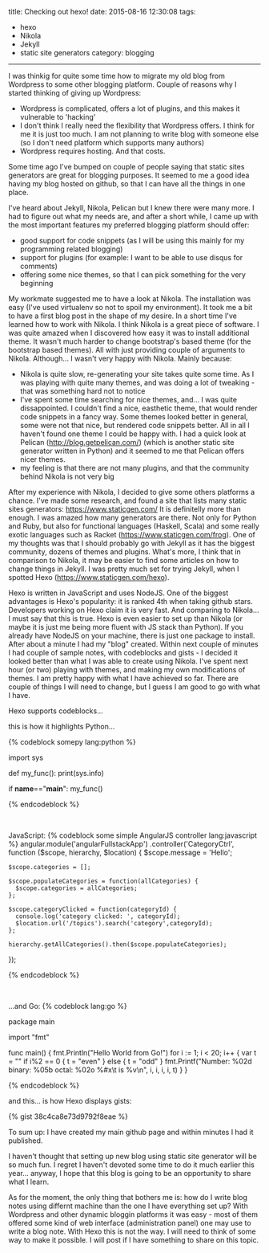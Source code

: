title: Checking out hexo! 
date: 2015-08-16 12:30:08
tags: 
  - hexo
  - Nikola
  - Jekyll
  - static site generators 
category: blogging
---

I was thinkig for quite some time how to migrate my old blog from Wordpress to some other blogging platform. Couple of reasons why I started thinking of giving up Wordpress:
* Wordpress is complicated, offers a lot of plugins, and this makes it vulnerable to 'hacking' 
* I don't think I really need the flexibility that Wordpress offers. I think for me it is just too much. I am not planning to write blog with someone else (so I don't need platform which supports many authors)
* Wordpress requires hosting. And that costs.

Some time ago I've bumped on couple of people saying that static sites generators are great for blogging purposes. It seemed to me a good idea having my blog hosted on github, so that I can have all the things in one place. 

I've heard about Jekyll, Nikola, Pelican but I knew there were many more. I had to figure out what my needs are, and after a short while, I came up with the most important features my preferred blogging platform should offer:
- good support for code snippets (as I will be using this mainly for my programming related blogging)
- support for plugins (for example: I want to be able to use disqus for comments)
- offering some nice themes, so that I can pick something for the very beginning

My workmate suggested me to have a look at Nikola. The installation was easy (I've used virtualenv so not to spoil my environment). It took me a bit to have a first blog post in the shape of my desire. In a short time I've learned how to work with Nikola. I think Nikola is a great piece of software. I was quite amazed when I discovered how easy it was to install additional theme. It wasn't much harder to change bootstrap's based theme (for the bootstrap based themes). All with just providing couple of arguments to Nikola. Although... I wasn't very happy with Nikola. Mainly because:
- Nikola is quite slow, re-generating your site takes quite some time. As I was playing with quite many themes, and was doing a lot of tweaking - that was something hard not to notice
- I've spent some time searching for nice themes, and... I was quite dissappointed. I couldn't find a nice, easthetic theme, that would render code snippets in a fancy way. Some themes looked better in general, some were not that nice, but rendered code snippets better. All in all I haven't found one theme I could be happy with. I had a quick look at Pelican (http://blog.getpelican.com/) (which is another static site generator written in Python) and it seemed to me that Pelican offers nicer themes.
- my feeling is that there are not many plugins, and that the community behind Nikola is not very big

After my experience with Nikola, I decided to give some others platforms a chance. I've made some research, and found a site that lists many static sites generators: https://www.staticgen.com/ It is definitelly more than enough. I was amazed how many generators are there. Not only for Python and Ruby, but also for functional languages (Haskell, Scala) and some really exotic languages such as Racket (https://www.staticgen.com/frog).
One of my thoughts was that I should probably go with Jekyll as it has the biggest community, dozens of themes and plugins. What's more, I think that in comparison to Nikola, it may be easier to find some articles on how to change things in Jekyll. I was pretty much set for trying Jekyll, when I spotted Hexo (https://www.staticgen.com/hexo).

Hexo is written in JavaScript and uses NodeJS. One of the biggest advantages is Hexo's popularity: it is ranked 4th when taking github stars. Developers working on Hexo claim it is very fast. And comparing to Nikola... I must say that this is true. Hexo is even easier to set up than Nikola (or maybe it is just me being more fluent with JS stack than Python). If you already have NodeJS on your machine, there is just one package to install. After about a minute I had my "blog" created. Within next couple of minutes I had couple of sample notes, with codeblocks and gists - I decided it looked better than what I was able to create using Nikola. I've spent next hour (or two) playing with themes, and making my own modifications of themes. I am pretty happy with what I have achieved so far. There are couple of things I will need to change, but I guess I am good to go with what I have.

Hexo supports codeblocks...

this is how it highlights Python...

{% codeblock somepy lang:python %}

import sys 

def my_func():
  print(sys.info)

if __name__=="__main__":
  my_func()

{% endcodeblock %}          
        
<br/>

JavaScript: 
{% codeblock some simple AngularJS controller lang:javascript %}
angular.module('angularFullstackApp')
  .controller('CategoryCtrl', function ($scope, hierarchy, $location) {
    $scope.message = 'Hello';

    $scope.categories = [];

    $scope.populateCategories = function(allCategories) {
      $scope.categories = allCategories;
    };

    $scope.categoryClicked = function(categoryId) {
      console.log('category clicked: ', categoryId);
      $location.url('/topics').search('category',categoryId);
    };

    hierarchy.getAllCategories().then($scope.populateCategories);
  });

{% endcodeblock %}

<br/>

...and Go:
{% codeblock lang:go %}

package main

import "fmt"

func main() {
  fmt.Println("Hello World from Go!")
  for i := 1; i < 20; i++ {
    var t = ""
    if i%2 == 0 {
      t = "even"
    } else {
      t = "odd"
    }
    fmt.Printf("Number: %02d binary: %05b octal: %02o %#x\t is %v\n", i, i, i, i, t)
  }
}

{% endcodeblock %}


and this... is how Hexo displays gists:

{% gist 38c4ca8e73d9792f8eae %}


To sum up: I have created my main github page and within minutes I had it published.

I haven't thought that setting up new blog using static site generator will be so much fun. I regret I haven't devoted some time to do it much earlier this year... anyway, I hope that this blog is going to be an opportunity to share what I learn.

As for the moment, the only thing that bothers me is: how do I write blog notes using differnt machine than the one I have everything set up? With Wordpress and other dynamic bloggin platforms it was easy - most of them offered some kind of web interface (administration panel) one may use to write a blog note. With Hexo this is not the way. I will need to think of some way to make it possible. I will post if I have something to share on this topic. 
